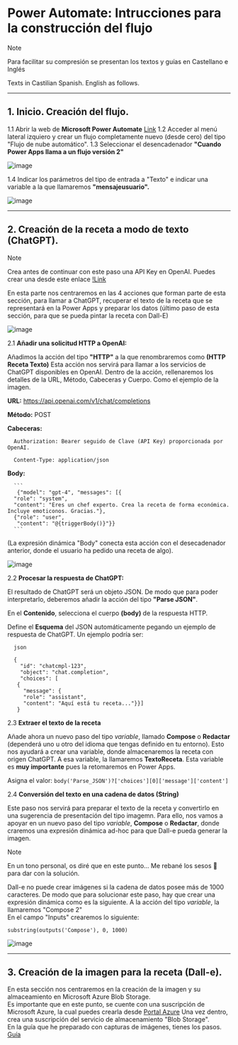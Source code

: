# Power Automate: Intrucciones para la construcción del flujo
> [!NOTE]  
> Para facilitar su compresión se presentan los textos y guías en Castellano e Inglés
> 
> Texts in Castilian Spanish. English as follows.

----------------
## 1. Inicio. Creación del flujo.  
  
1.1 Abrir la web de **Microsoft Power Automate** [Link](https://make.powerautomate.com/)
1.2 Acceder al menú lateral izquiero y crear un flujo completamente nuevo (desde cero) del tipo "Flujo de nube automático".
1.3 Seleccionar el desencadenador **"Cuando Power Apps llama a un flujo versión 2"**
   
   ![image](https://github.com/user-attachments/assets/8be44043-96d1-4fc1-b2ef-6a39e2ae4afa)

1.4 Indicar los parámetros del tipo de entrada a "Texto" e indicar una variable a la que llamaremos **"mensajeusuario".**

   ![image](https://github.com/user-attachments/assets/644632a8-5770-41d2-a2e6-37f913eb6010)

----------  
## 2. Creación de la receta a modo de texto (ChatGPT).  

> [!NOTE]  
> Crea antes de continuar con este paso una API Key en OpenAI.
> Puedes crear una desde este enlace [!Link](https://platform.openai.com/)


En esta parte nos centraremos en las 4 acciones que forman parte de esta sección, para llamar a ChatGPT, recuperar el texto de la receta que se representará en la Power Apps y preparar los datos (último paso de esta sección, para que se pueda pintar la receta con Dall-E)  


  
  ![image](https://github.com/user-attachments/assets/9ab46356-1de3-4a7d-80ff-fe7f8302d98b)

2.1 **Añadir una solicitud HTTP a OpenAI:**

   Añadimos la acción del tipo **"HTTP"** a la que renombraremos como **(HTTP Receta Texto)**
   Esta acción nos servirá para llamar a los servicios de ChatGPT disponibles en OpenAI.
   Dentro de la acción, rellenaremos los detalles de la URL, Método, Cabeceras y Cuerpo. Como el ejemplo de la imagen.

   **URL:** https://api.openai.com/v1/chat/completions  

   **Método:** POST  

   **Cabeceras:**
   ```
     Authorization: Bearer seguido de Clave (API Key) proporcionada por OpenAI.
  
     Content-Type: application/json
   ```
    
   **Body:**  
   
      ```
       {"model": "gpt-4", "messages": [{
      "role": "system",
      "content": "Eres un chef experto. Crea la receta de forma económica. Incluye emoticonos. Gracias."},
      {"role": "user",
       "content": "@{triggerBody()}"}}
      ```
       
   (La expresión dinámica "Body" conecta esta acción con el desecadenador anterior, donde el usuario ha pedido una receta de algo).
     
   ![image](https://github.com/user-attachments/assets/920a79e4-6c1e-437f-8174-c7a018677b53)

     
2.2 **Procesar la respuesta de ChatGPT:**

   El resultado de ChatGPT será un objeto JSON.
   De modo que para poder interpretarlo, deberemos añadir la acción del tipo **"Parse JSON"**.
   
   En el **Contenido**, selecciona el cuerpo **(body)** de la respuesta HTTP.
   
   Define el **Esquema** del JSON automáticamente pegando un ejemplo de respuesta de ChatGPT. Un ejemplo podría ser:

 ```
   json

   {
     "id": "chatcmpl-123",
     "object": "chat.completion",
     "choices": [
    {
      "message": {
      "role": "assistant",
      "content": "Aquí está tu receta..."}}]
    }
```
  
2.3 **Extraer el texto de la receta**  
  
  Añade ahora un nuevo paso del tipo *variable*, llamado **Compose** o **Redactar** (dependerá uno u otro del idioma que tengas definido en tu entorno).
  Esto nos ayudará a crear una variable, donde almacenaremos la receta con origen ChatGPT. A esa variable, la llamaremos **TextoReceta**.
  Esta variable es **muy importante** pues la retomaremos en Power Apps.  
  
  Asigna el valor:
   ```body('Parse_JSON')?['choices'][0]['message']['content'] ```

2.4 **Conversión del texto en una cadena de datos (String)**  
  
  Este paso nos servirá para preparar el texto de la receta y convertirlo en una sugerencia de presentación del tipo imagemn.
  Para ello, nos vamos a apoyar en un nuevo paso del tipo *variable*, **Compose** o **Redactar**, donde craremos una expresión dinámica ad-hoc para que Dall-e pueda generar la imagen.  
  
> [!NOTE]  
> En un tono personal, os diré que en este punto... Me rebané los sesos 🧠 para dar con la solución.

  Dall-e no puede crear imágenes si la cadena de datos posee más de 1000 caracteres. De modo que para solucionar este paso, hay que crear una expresión dinámica como es la siguiente.
  A la acción del tipo *variable*, la llamaremos "Compose 2"  
  En el campo "Inputs" crearemos lo siguiente:  
  
```
substring(outputs('Compose'), 0, 1000)
```
  ![image](https://github.com/user-attachments/assets/e9e99d6d-9817-4f88-801e-dd7927b6c84a)

--------------  

## 3. Creación de la imagen para la receta (Dall-e).  

  En esta sección nos centraremos en la creación de la imagen y su almaceamiento en Microsoft Azure Blob Storage.  
  Es importante que en este punto, se cuente con una suscripción de Microsoft Azure, la cual puedes crearla desde [Portal Azure](https://portal.azure.com/)
  Una vez dentro, crea una suscripción del servicio de almacenamiento "Blob Storage".  
  En la guía que he preparado con capturas de imágenes, tienes los pasos. [Guía](https://github.com/chb78/Power_Recetas/blob/main/docs/20241229-PowerApp-RecetasNavide%C3%B1as-V.1.0.pdf)  
  



